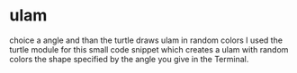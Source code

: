 # ulam
choice a angle and than the turtle draws ulam in random colors
I used the turtle module for this small code snippet which creates a ulam 
with random colors the shape specified by the angle you give in the Terminal.
